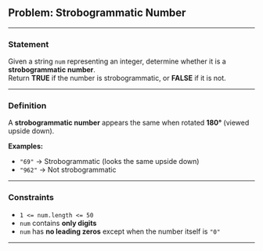 ## Problem: Strobogrammatic Number

---

### Statement

Given a string `num` representing an integer, determine whether it is a **strobogrammatic number**.  
Return **TRUE** if the number is strobogrammatic, or **FALSE** if it is not.

---

### Definition

A **strobogrammatic number** appears the same when rotated **180°** (viewed upside down).

**Examples:**

- `"69"` → Strobogrammatic (looks the same upside down)
- `"962"` → Not strobogrammatic

---

### Constraints

- `1 <= num.length <= 50`
- `num` contains **only digits**
- `num` has **no leading zeros** except when the number itself is `"0"`

---
